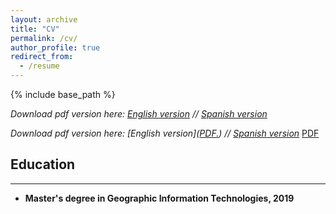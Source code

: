 ```yaml
---
layout: archive
title: "CV"
permalink: /cv/
author_profile: true
redirect_from:
  - /resume
---
```


{% include base_path %}


_Download pdf version here: [English version](files/paper1.pdf "CV English") // [Spanish version](files/paper2.pdf "CV Spanish")_

_Download pdf version here: [English version](<a href="https://github.com/pausjl/academicpages.github.io/blob/master/files/paper1.pdf" target="_blank">PDF.</a>) // [Spanish version](files/paper2.pdf "CV Spanish")_
<a href="files/paper1.pdf" class="image fit">PDF</a>


## Education
------

* **Master's degree in Geographic Information Technologies, 2019**<br/>

